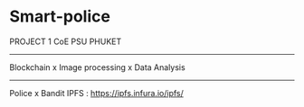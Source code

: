 # Smart-police
PROJECT 1 CoE PSU PHUKET
***********************************************
Blockchain x Image processing x Data Analysis
***********************************************
Police x Bandit
IPFS : https://ipfs.infura.io/ipfs/
